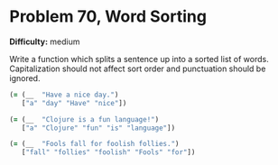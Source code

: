 # Problem 70, Word Sorting

**Difficulty:** medium

Write a function which splits a sentence up into a sorted list of words. Capitalization should not affect sort order and punctuation should be ignored.

```clj
(= (__  "Have a nice day.")
   ["a" "day" "Have" "nice"])
```

```clj
(= (__  "Clojure is a fun language!")
   ["a" "Clojure" "fun" "is" "language"])
```

```clj
(= (__  "Fools fall for foolish follies.")
   ["fall" "follies" "foolish" "Fools" "for"])
```
